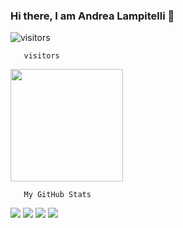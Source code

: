 ### Hi there, I am Andrea Lampitelli  👋

![visitors](https://visitor-badge.glitch.me/badge?page_id=page.id)

      

       visitors
      
 <img height="180em" src="https://github-readme-stats.vercel.app/api?username=andylampi&show_icons=true&hide_border=true&&count_private=true&include_all_commits=true" />

      

       My GitHub Stats
       
  
 
<img heigth="180" src="https://img.shields.io/badge/JavaScript-323330?style=for-the-badge&logo=javascript&logoColor=F7DF1E" />
<img heigth="180" src="https://img.shields.io/badge/Python-3776AB?style=for-the-badge&logo=python&logoColor=white" />
<img heigth="180" src="https://img.shields.io/badge/HTML5-E34F26?style=for-the-badge&logo=html5&logoColor=white" />
<img heigth="180" src="https://img.shields.io/badge/CSS3-1572B6?style=for-the-badge&logo=css3&logoColor=white" />
